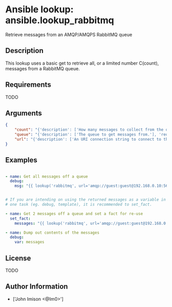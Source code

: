 # Ansible lookup: ansible.lookup_rabbitmq


Retrieve messages from an AMQP/AMQPS RabbitMQ queue

## Description

This lookup uses a basic get to retrieve all, or a limited number C(count), messages from a RabbitMQ queue.

## Requirements

TODO

## Arguments

``` json
{
    "count": "{'description': ['How many messages to collect from the queue.', 'If not set, defaults to retrieving all the messages from the queue.']}",
    "queue": "{'description': ['The queue to get messages from.'], 'required': True}",
    "url": "{'description': ['An URI connection string to connect to the AMQP/AMQPS RabbitMQ server.', 'For more information refer to the URI spec U(https://www.rabbitmq.com/uri-spec.html).'], 'required': True}",
}
```

## Examples


``` yaml

- name: Get all messages off a queue
  debug:
    msg: "{{ lookup('rabbitmq', url='amqp://guest:guest@192.168.0.10:5672/%2F', queue='hello') }}"


# If you are intending on using the returned messages as a variable in more than
# one task (eg. debug, template), it is recommended to set_fact.

- name: Get 2 messages off a queue and set a fact for re-use
  set_fact:
    messages: "{{ lookup('rabbitmq', url='amqp://guest:guest@192.168.0.10:5672/%2F', queue='hello', count=2) }}"

- name: Dump out contents of the messages
  debug:
    var: messages


```

## License

TODO

## Author Information
  - ['John Imison <@Im0>']
